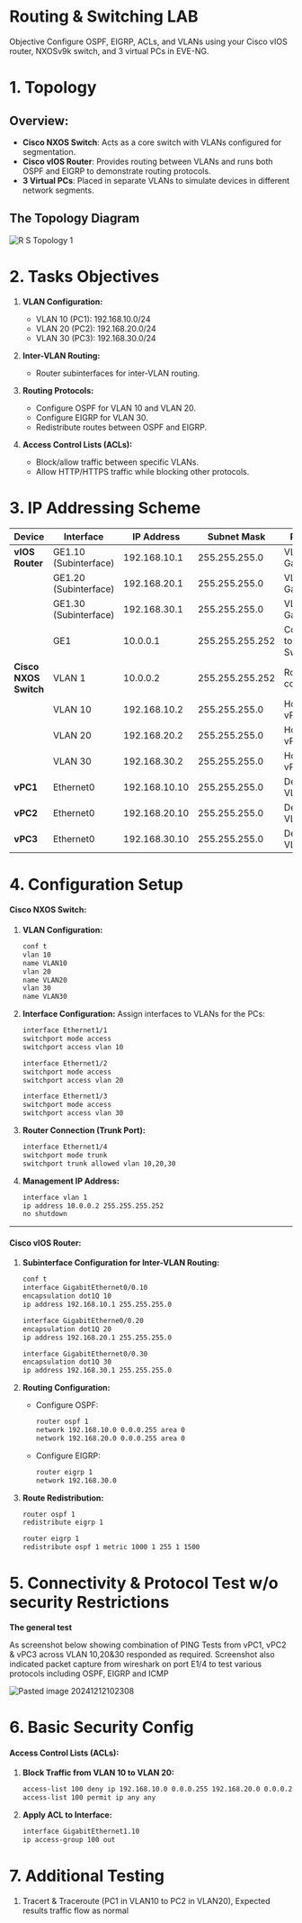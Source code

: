 # Routing & Switching LAB
Objective
Configure OSPF, EIGRP, ACLs, and VLANs using your Cisco vIOS router, NXOSv9k switch, and 3 virtual PCs in EVE-NG.

 # **1. Topology** 
 ## Overview:
- **Cisco NXOS Switch**: Acts as a core switch with VLANs configured for segmentation.
- **Cisco vIOS Router**: Provides routing between VLANs and runs both OSPF and EIGRP to demonstrate routing protocols.
- **3 Virtual PCs**: Placed in separate VLANs to simulate devices in different network segments.

 ## The Topology Diagram
  
![R S Topology 1](https://github.com/user-attachments/assets/f095af1b-15c4-4dc3-9bc7-712d750a5c70)

# **2. Tasks Objectives**

1. **VLAN Configuration:**
    
    - VLAN 10 (PC1): 192.168.10.0/24
    - VLAN 20 (PC2): 192.168.20.0/24
    - VLAN 30 (PC3): 192.168.30.0/24
2. **Inter-VLAN Routing:**
    
    - Router subinterfaces for inter-VLAN routing.
3. **Routing Protocols:**
    - Configure OSPF for VLAN 10 and VLAN 20.
    - Configure EIGRP for VLAN 30.
    - Redistribute routes between OSPF and EIGRP.
4. **Access Control Lists (ACLs):**
    - Block/allow traffic between specific VLANs.
    - Allow HTTP/HTTPS traffic while blocking other protocols.


# **3. IP Addressing Scheme**

| **Device**            | **Interface**         | **IP Address** | **Subnet Mask** | **Purpose**               |
| --------------------- | --------------------- | -------------- | --------------- | ------------------------- |
| **vIOS Router**       | GE1.10 (Subinterface) | 192.168.10.1   | 255.255.255.0   | VLAN 10 Gateway           |
|                       | GE1.20 (Subinterface) | 192.168.20.1   | 255.255.255.0   | VLAN 20 Gateway           |
|                       | GE1.30 (Subinterface) | 192.168.30.1   | 255.255.255.0   | VLAN 30 Gateway           |
|                       | GE1                   | 10.0.0.1       | 255.255.255.252 | Connection to NXOS Switch |
| **Cisco NXOS Switch** | VLAN 1                | 10.0.0.2       | 255.255.255.252 | Router connection         |
|                       | VLAN 10               | 192.168.10.2   | 255.255.255.0   | Host for vPC1             |
|                       | VLAN 20               | 192.168.20.2   | 255.255.255.0   | Host for vPC2             |
|                       | VLAN 30               | 192.168.30.2   | 255.255.255.0   | Host for vPC3             |
| **vPC1**              | Ethernet0             | 192.168.10.10  | 255.255.255.0   | Device in VLAN 10         |
| **vPC2**              | Ethernet0             | 192.168.20.10  | 255.255.255.0   | Device in VLAN 20         |
| **vPC3**              | Ethernet0             | 192.168.30.10  | 255.255.255.0   | Device in VLAN 30         |


# **4. Configuration Setup**

#### **Cisco NXOS Switch:**

1. **VLAN Configuration:**
    
    ```bash
    conf t
    vlan 10
    name VLAN10
    vlan 20
    name VLAN20
    vlan 30
    name VLAN30
    ```
    
2. **Interface Configuration:** Assign interfaces to VLANs for the PCs:
    
    ```bash
    interface Ethernet1/1
    switchport mode access
    switchport access vlan 10
    
    interface Ethernet1/2
    switchport mode access
    switchport access vlan 20
    
    interface Ethernet1/3
    switchport mode access
    switchport access vlan 30
    ```
    
3. **Router Connection (Trunk Port):**
    
    ```bash
    interface Ethernet1/4
    switchport mode trunk
    switchport trunk allowed vlan 10,20,30


4. **Management IP Address:**
    
    ```bash
    interface vlan 1
    ip address 10.0.0.2 255.255.255.252
    no shutdown
    ```  

---
#### **Cisco vIOS Router:**

1. **Subinterface Configuration for Inter-VLAN Routing:**
    
    ```bash
    conf t
    interface GigabitEthernet0/0.10
    encapsulation dot1Q 10
    ip address 192.168.10.1 255.255.255.0
    
    interface GigabitEtherne0/0.20
    encapsulation dot1Q 20
    ip address 192.168.20.1 255.255.255.0
    
    interface GigabitEthernet0/0.30
    encapsulation dot1Q 30
    ip address 192.168.30.1 255.255.255.0


2. **Routing Configuration:**
    
    - Configure OSPF:
        
        ```bash
        router ospf 1
        network 192.168.10.0 0.0.0.255 area 0
        network 192.168.20.0 0.0.0.255 area 0
        ```
        
    - Configure EIGRP:
        
        ```bash
        router eigrp 1
        network 192.168.30.0
        ```

3. **Route Redistribution:**
    
    ```bash
    router ospf 1
    redistribute eigrp 1
    
    router eigrp 1
    redistribute ospf 1 metric 1000 1 255 1 1500


# **5. Connectivity & Protocol Test w/o security Restrictions**

**The general test**

As screenshot below showing combination of PING Tests from vPC1, vPC2 & vPC3 across VLAN 10,20&30 responded as required. Screenshot also indicated packet capture from wireshark on port E1/4 to test various protocols including OSPF, EIGRP and ICMP

![Pasted image 20241212102308](https://github.com/user-attachments/assets/e68738dc-525b-41a1-a1e3-98ec26e73e7f)

# **6. Basic Security Config**

#### **Access Control Lists (ACLs):**

1. **Block Traffic from VLAN 10 to VLAN 20:**
    
    ```bash
    access-list 100 deny ip 192.168.10.0 0.0.0.255 192.168.20.0 0.0.0.255
    access-list 100 permit ip any any
    ```
    
2. **Apply ACL to Interface:**
    
    ```bash
    interface GigabitEthernet1.10
    ip access-group 100 out

# **7. Additional Testing**
   1. Tracert & Traceroute (PC1 in VLAN10 to PC2 in VLAN20), Expected results traffic flow as normal
